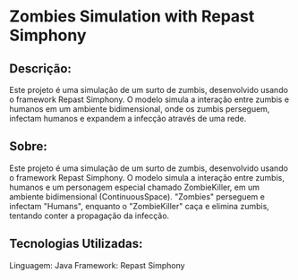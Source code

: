 # Zombies Simulation with Repast Simphony

## Descrição:
Este projeto é uma simulação de um surto de zumbis, desenvolvido usando o framework Repast Simphony. 
O modelo simula a interação entre zumbis e humanos em um ambiente bidimensional, onde os zumbis perseguem, infectam humanos e expandem a infecção através de uma rede.

## Sobre:
Este projeto é uma simulação de um surto de zumbis, desenvolvido usando o framework Repast Simphony.
O modelo simula a interação entre zumbis, humanos e um personagem especial chamado ZombieKiller, em um ambiente bidimensional (ContinuousSpace).
"Zombies" perseguem e infectam "Humans", enquanto o "ZombieKiller" caça e elimina zumbis, tentando conter a propagação da infecção.

## Tecnologias Utilizadas:
Linguagem: Java
Framework: Repast Simphony
